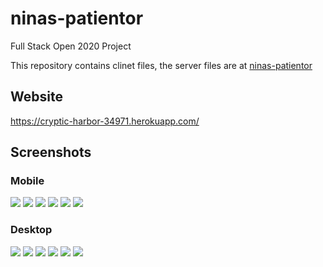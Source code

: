 # ninas-patientor

Full Stack Open 2020 Project

This repository contains clinet files, the server files are at [ninas-patientor](https://github.com/NinaKWelch/ninas-patientor)

## Website

https://cryptic-harbor-34971.herokuapp.com/

## Screenshots

### Mobile

![](https://res.cloudinary.com/ninaw/image/upload/c_scale,w_280/v1653459368/patientor_7_kjrbpt.png)
![](https://res.cloudinary.com/ninaw/image/upload/c_scale,w_280/v1653459362/patientor_12_sobw7u.png)
![](https://res.cloudinary.com/ninaw/image/upload//c_scale,w_280/v1653459367/patientor_8_z1zhdw.png)
![](https://res.cloudinary.com/ninaw/image/upload/c_scale,w_280/v1653459366/patientor_10_i34mz0.png)
![](https://res.cloudinary.com/ninaw/image/upload/c_scale,w_280/v1653459365/patientor_11_oc0ehg.png)
![](https://res.cloudinary.com/ninaw/image/upload/c_scale,w_280/v1653459368/patientor_9_rikchj.png)

### Desktop

![](https://res.cloudinary.com/ninaw/image/upload/c_scale,w_420/v1653458773/patientor_1_zyqq20.png)
![](https://res.cloudinary.com/ninaw/image/upload/c_scale,w_420/v1653458770/patientor_2_rkggzk.png)
![](https://res.cloudinary.com/ninaw/image/upload/c_scale,w_420/v1653458778/patientor_3_rls9us.png)
![](https://res.cloudinary.com/ninaw/image/upload/c_scale,w_420/v1653458778/patientor_4_syoiuz.png)
![](https://res.cloudinary.com/ninaw/image/upload/c_scale,w_420/v1653458772/patientor_5_xfdhy4.png)
![](https://res.cloudinary.com/ninaw/image/upload/c_scale,w_420/v1653459143/patientor_6_ktcr0y.png)
